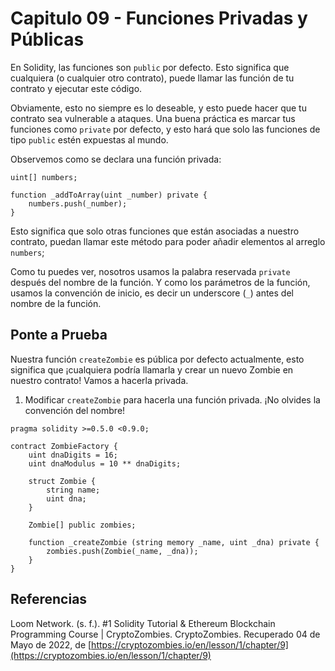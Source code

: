 # Capitulo 09 - Funciones Privadas y Públicas

En Solidity, las funciones son `public` por defecto. Esto significa que cualquiera (o cualquier otro contrato), puede llamar las función de tu contrato y ejecutar este código.

Obviamente, esto no siempre es lo deseable, y esto puede hacer que tu contrato sea vulnerable a ataques. Una buena práctica es marcar tus funciones como `private` por defecto, y esto hará que solo las funciones de tipo `public` estén expuestas al mundo.

Observemos como se declara una función privada:

```sol
uint[] numbers;

function _addToArray(uint _number) private {
    numbers.push(_number);
}
```

Esto significa que solo otras funciones que están asociadas a nuestro contrato, puedan llamar este método para poder añadir elementos al arreglo `numbers`;

Como tu puedes ver, nosotros usamos la palabra reservada `private` después del nombre de la función. Y como los parámetros de la función, usamos la convención de inicio, es decir un underscore (`_`) antes del nombre de la función.

## Ponte a Prueba

Nuestra función `createZombie` es pública por defecto actualmente, esto significa que ¡cualquiera podría llamarla y crear un nuevo Zombie en nuestro contrato! Vamos a hacerla privada.

1. Modificar `createZombie` para hacerla una función privada. ¡No olvides la convención del nombre!

```sol
pragma solidity >=0.5.0 <0.9.0;

contract ZombieFactory {
    uint dnaDigits = 16;
    uint dnaModulus = 10 ** dnaDigits;

    struct Zombie {
        string name;
        uint dna;
    }

    Zombie[] public zombies;

    function _createZombie (string memory _name, uint _dna) private {
        zombies.push(Zombie(_name, _dna));
    }
}
```

## Referencias

Loom Network. (s. f.). #1 Solidity Tutorial & Ethereum Blockchain Programming Course | CryptoZombies. CryptoZombies. Recuperado 04 de Mayo de 2022, de [https://cryptozombies.io/en/lesson/1/chapter/9](https://cryptozombies.io/en/lesson/1/chapter/9)
